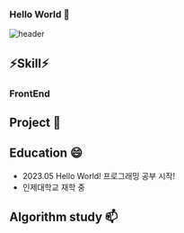 ### Hello World 👋
![header](https://capsule-render.vercel.app/api?type=Soft&color=auto&height=300&section=header&text=HelloWorld&fontSize=90) 
<!--
**YuHyeonWook/YuHyeonWook** is a ✨ _special_ ✨ repository because its `README.md` (this file) appears on your GitHub profile.

Here are some ideas to get you started:

- 🔭 I’m currently working on ...
- 🌱 I’m currently learning ...
- 👯 I’m looking to collaborate on ...
- 🤔 I’m looking for help with ...
- 💬 Ask me about ...
- 📫 How to reach me: ...
- 😄 Pronouns: ...
- ⚡ Fun fact: ...
-->
## ⚡Skill⚡

### FrontEnd



## Project 🌱 

## Education 😄
- 2023.05 Hello World! 프로그래밍 공부 시작!
- 인제대학교  재학 중

## Algorithm study 📫


